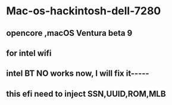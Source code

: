 # Mac-os-hackintosh-dell-7280
## opencore ,macOS Ventura beta 9
## for intel wifi 
## intel BT NO works now, I will fix it-----
## this efi need to inject SSN,UUID,ROM,MLB
